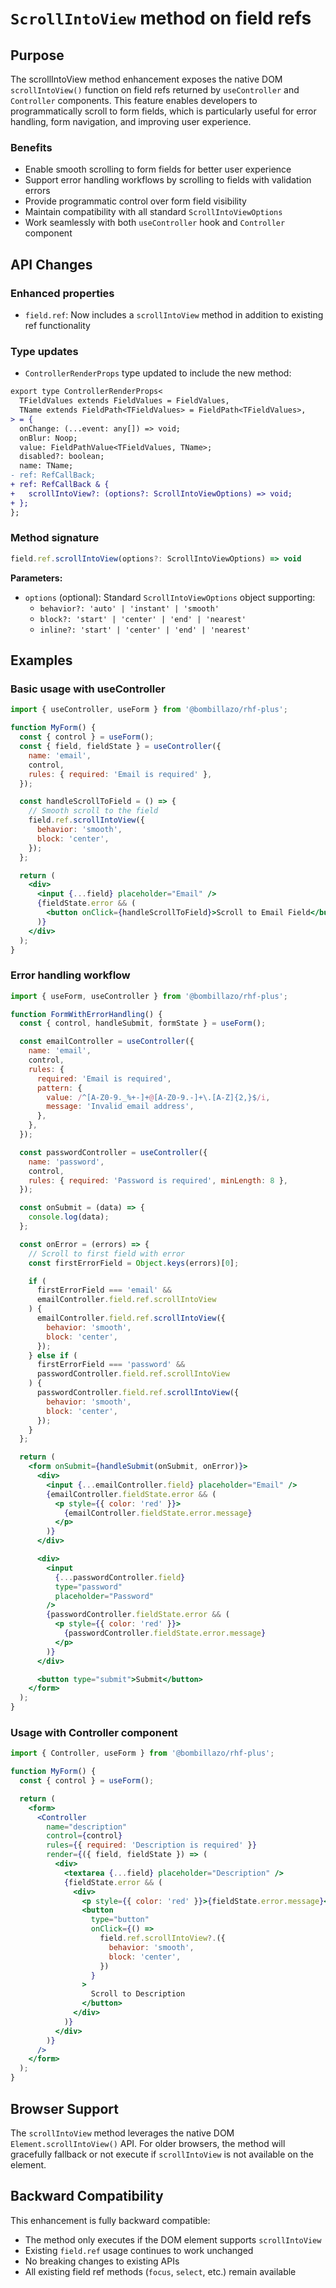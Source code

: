 # `ScrollIntoView` method on field refs

## Purpose

The scrollIntoView method enhancement exposes the native DOM `scrollIntoView()` function on field refs returned by `useController` and `Controller` components. This feature enables developers to programmatically scroll to form fields, which is particularly useful for error handling, form navigation, and improving user experience.

### Benefits

- Enable smooth scrolling to form fields for better user experience
- Support error handling workflows by scrolling to fields with validation errors
- Provide programmatic control over form field visibility
- Maintain compatibility with all standard `ScrollIntoViewOptions`
- Work seamlessly with both `useController` hook and `Controller` component

## API Changes

### Enhanced properties

- `field.ref`: Now includes a `scrollIntoView` method in addition to existing ref functionality

### Type updates

- `ControllerRenderProps` type updated to include the new method:

```diff
export type ControllerRenderProps<
  TFieldValues extends FieldValues = FieldValues,
  TName extends FieldPath<TFieldValues> = FieldPath<TFieldValues>,
> = {
  onChange: (...event: any[]) => void;
  onBlur: Noop;
  value: FieldPathValue<TFieldValues, TName>;
  disabled?: boolean;
  name: TName;
- ref: RefCallBack;
+ ref: RefCallBack & {
+   scrollIntoView?: (options?: ScrollIntoViewOptions) => void;
+ };
};
```

### Method signature

```typescript
field.ref.scrollIntoView(options?: ScrollIntoViewOptions) => void
```

**Parameters:**

- `options` (optional): Standard `ScrollIntoViewOptions` object supporting:
  - `behavior?: 'auto' | 'instant' | 'smooth'`
  - `block?: 'start' | 'center' | 'end' | 'nearest'`
  - `inline?: 'start' | 'center' | 'end' | 'nearest'`

## Examples

### Basic usage with useController

```jsx
import { useController, useForm } from '@bombillazo/rhf-plus';

function MyForm() {
  const { control } = useForm();
  const { field, fieldState } = useController({
    name: 'email',
    control,
    rules: { required: 'Email is required' },
  });

  const handleScrollToField = () => {
    // Smooth scroll to the field
    field.ref.scrollIntoView({
      behavior: 'smooth',
      block: 'center',
    });
  };

  return (
    <div>
      <input {...field} placeholder="Email" />
      {fieldState.error && (
        <button onClick={handleScrollToField}>Scroll to Email Field</button>
      )}
    </div>
  );
}
```

### Error handling workflow

```jsx
import { useForm, useController } from '@bombillazo/rhf-plus';

function FormWithErrorHandling() {
  const { control, handleSubmit, formState } = useForm();

  const emailController = useController({
    name: 'email',
    control,
    rules: {
      required: 'Email is required',
      pattern: {
        value: /^[A-Z0-9._%+-]+@[A-Z0-9.-]+\.[A-Z]{2,}$/i,
        message: 'Invalid email address',
      },
    },
  });

  const passwordController = useController({
    name: 'password',
    control,
    rules: { required: 'Password is required', minLength: 8 },
  });

  const onSubmit = (data) => {
    console.log(data);
  };

  const onError = (errors) => {
    // Scroll to first field with error
    const firstErrorField = Object.keys(errors)[0];

    if (
      firstErrorField === 'email' &&
      emailController.field.ref.scrollIntoView
    ) {
      emailController.field.ref.scrollIntoView({
        behavior: 'smooth',
        block: 'center',
      });
    } else if (
      firstErrorField === 'password' &&
      passwordController.field.ref.scrollIntoView
    ) {
      passwordController.field.ref.scrollIntoView({
        behavior: 'smooth',
        block: 'center',
      });
    }
  };

  return (
    <form onSubmit={handleSubmit(onSubmit, onError)}>
      <div>
        <input {...emailController.field} placeholder="Email" />
        {emailController.fieldState.error && (
          <p style={{ color: 'red' }}>
            {emailController.fieldState.error.message}
          </p>
        )}
      </div>

      <div>
        <input
          {...passwordController.field}
          type="password"
          placeholder="Password"
        />
        {passwordController.fieldState.error && (
          <p style={{ color: 'red' }}>
            {passwordController.fieldState.error.message}
          </p>
        )}
      </div>

      <button type="submit">Submit</button>
    </form>
  );
}
```

### Usage with Controller component

```jsx
import { Controller, useForm } from '@bombillazo/rhf-plus';

function MyForm() {
  const { control } = useForm();

  return (
    <form>
      <Controller
        name="description"
        control={control}
        rules={{ required: 'Description is required' }}
        render={({ field, fieldState }) => (
          <div>
            <textarea {...field} placeholder="Description" />
            {fieldState.error && (
              <div>
                <p style={{ color: 'red' }}>{fieldState.error.message}</p>
                <button
                  type="button"
                  onClick={() =>
                    field.ref.scrollIntoView?.({
                      behavior: 'smooth',
                      block: 'center',
                    })
                  }
                >
                  Scroll to Description
                </button>
              </div>
            )}
          </div>
        )}
      />
    </form>
  );
}
```

## Browser Support

The `scrollIntoView` method leverages the native DOM `Element.scrollIntoView()` API. For older browsers, the method will gracefully fallback or not execute if `scrollIntoView` is not available on the element.

## Backward Compatibility

This enhancement is fully backward compatible:

- The method only executes if the DOM element supports `scrollIntoView`
- Existing `field.ref` usage continues to work unchanged
- No breaking changes to existing APIs
- All existing field ref methods (`focus`, `select`, etc.) remain available
